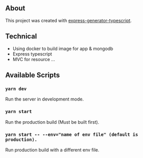 ## About

This project was created with [express-generator-typescript](https://github.com/seanpmaxwell/express-generator-typescript).

## Technical

- Using docker to build image for app & mongodb
- Express typescript
- MVC for resource
...

## Available Scripts

### `yarn dev`

Run the server in development mode.

### `yarn start`

Run the production build (Must be built first).

### `yarn start -- --env="name of env file" (default is production).`

Run production build with a different env file.

